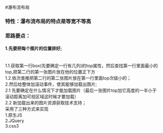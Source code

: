 #瀑布流布局 
<h3>特性：瀑布流布局的特点是等宽不等高</h3>
  <h3>思路要点：</h3>
  <h4>1.先要把每个图片的位置排好;</h4>
    </br>1.1.获取第一行box(先要确定一行有几列)的top属性，然后查找第一行里面最小的top,把第二行的第一张图片放在他的位置正下方
    </br>1.2.依次类推把第二行的第二张图片放在第一行里面top次级小的； 
  </br>2.然后给整体加滚动事件，使其能够加载出图片;
    </br>2.1 先要确定在什么情况下才能加载图片（最后一张图片top加它高度的一半小于滚动距离加可视区域这时候才要加载）
    </br>2.2 新加载出来的图片资源获取技术支持；
  </br>采用了三种方式来实现
  </br>1.原生JS
  </br>2.JQuery
  </br>3.css3

